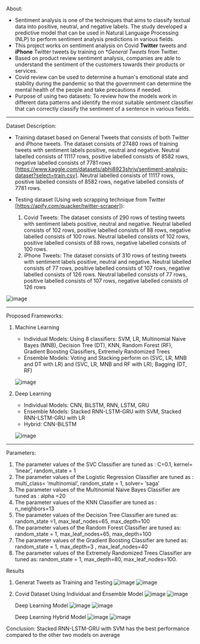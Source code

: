 About:
- Sentiment analysis is one of the techniques that aims to classify textual data into positive, neutral, and negative labels. The study developed a predictive model that can be used in Natural Language Processing (NLP) to perform sentiment analysis predictions in various fields.  
- This project works on sentiment analysis on Covid **Twitter** tweets and **iPhone** Twitter tweets by training on **General Tweets* from Twitter.
- Based on product review sentiment analysis, companies are able to understand the sentiment of the customers towards their products or services.
- Covid review can be used to determine a human's emotional state and stability during the pandemic so that the government can determine the mental health of the people and take precautions if needed.
- Purpose of using two datasets: To review how the models work in different data patterns and identify the most suitable sentiment classifier that can correctly classify the sentiment of a sentence in various fields.

------------------------------------------------------------------------------------------------------------------------------

Dataset Description:
- Training dataset based on General Tweets that consists of both Twitter and iPhone tweets. The dataset consists of 27480 rows of training tweets with sentiment labels positive, neutral and negative. Neutral labelled consists of 11117 rows, positive labelled consists of 8582 rows, negative labelled consists of 7781 rows [https://www.kaggle.com/datasets/abhi8923shriv/sentiment-analysis-dataset?select=train.csv]. Neutral labelled consists of 11117 rows, positive labelled consists of 8582 rows, negative labelled consists of 7781 rows.
  
- Testing dataset (Using web scrapping technique from Twitter [https://apify.com/quacker/twitter-scraper]):
  1. Covid Tweets: The dataset consists of 290 rows of testing tweets with sentiment labels positive, neutral and negative. Neutral labelled consists of 102 rows, positive labelled consists of 88 rows, negative 
labelled consists of 100 rows. Neutral labelled consists of 102 rows, positive labelled consists of 88 rows, negative
labelled consists of 100 rows.
  2. iPhone Tweets: The dataset consists of 310 rows of testing tweets with sentiment labels positive, neutral and negative. Neutral labelled consists of 77 rows, positive labelled consists of 107 rows, negative 
labelled consists of 126 rows. Neutral labelled consists of 77 rows, positive labelled consists of 107 rows, negative
labelled consists of 126 rows

![image](https://github.com/user-attachments/assets/19e7566a-b2f4-4e54-ab6e-70067d9f9ece)

------------------------------------------------------------------------------------------------------------------------------

Proposed Frameworks:
1. Machine Learning
   - Individual Models: Using 8 classifiers: SVM, LR, Multinomial Naive Bayes (MNB), Decision Tree (DT), KNN, Random Forest (RF), Gradient Boosting Classifiers, Extremely Randomized Trees
   - Ensemble Models: Voting and Stacking perform on (SVC, LR, MNB and DT with LR) and (SVC, LR, MNB and RF with LR); Bagging (DT, RF)
   
   ![image](https://github.com/user-attachments/assets/26c1392e-21fe-49a7-811c-69563b80afed)

3. Deep Learning
   - Individual Models: CNN, BiLSTM, RNN, LSTM, GRU
   - Ensemble Models: Stacked RNN-LSTM-GRU with SVM, Stacked RNN-LSTM-GRU with LR
   - Hybrid: CNN-BiLSTM
   
   ![image](https://github.com/user-attachments/assets/a18d0df2-93c3-4483-9ce4-a80874a10244)

------------------------------------------------------------------------------------------------------------------------------

Parameters:
1. The parameter values of the SVC Classifier are tuned as : C=0.1, kernel= ‘linear’, random_state = 1
2. The parameter values of the Logistic Regression Classifier are tuned as : multi_class= ‘multinomial’, random_state = 1, solver= ‘saga’
3. The parameter values of the Multinomial Naive Bayes Classifier are tuned as : alpha =20
4. The parameter values of the KNN Classifier are tuned as : n_neighbors=13
5. The parameter values of the Decision Tree Classifier are tuned as: random_state =1, max_leaf_nodes=65, max_depth=100
6. The parameter values of the Random Forest Classifier are tuned as: random_state = 1, max_leaf_nodes=65, max_depth=100
7. The parameter values of the Gradient Boosting Classifier are tuned as: random_state = 1, max_depth=3 , max_leaf_nodes=40
8. The parameter values of the Extremely Randomized Trees Classifier are tuned as: random_state = 1, max_depth=80, max_leaf_nodes=100.

Results
1. Generat Tweets as Training and Testing
   ![image](https://github.com/user-attachments/assets/87971d8c-b39a-4381-8b8b-81a7fb644501)
   ![image](https://github.com/user-attachments/assets/4584127b-65ac-4f55-9483-79f77951f34b)

3. Covid Dataset Using Individual and Ensemble Model
   ![image](https://github.com/user-attachments/assets/d9b79173-df14-486a-b626-5ea8418e333d)
   ![image](https://github.com/user-attachments/assets/6a178a5c-76f8-473f-a670-afdb463e4fed)

   Deep Learning Model
   ![image](https://github.com/user-attachments/assets/ffc33b3c-b813-40a9-b9ce-3fc285bee63f)
   ![image](https://github.com/user-attachments/assets/bfac2261-62d6-4dae-b6b8-582d19151c7e)

   Deep Learning Hybrid Model
   ![image](https://github.com/user-attachments/assets/ed19c6ed-6c27-4ed2-9a82-ca3810aee4fe)
   ![image](https://github.com/user-attachments/assets/1ecef24c-e10c-440b-9d39-fd54b0cdb2b3)


Conclusion: Stacked RNN-LSTM-GRU with SVM has the best performance compared to the other two models on average

